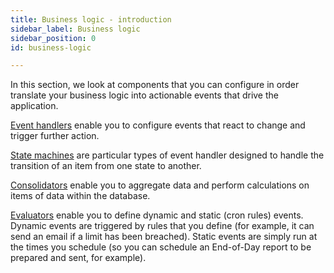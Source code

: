 ```yaml
---
title: Business logic - introduction
sidebar_label: Business logic
sidebar_position: 0
id: business-logic

---
```


In this section, we look at components that you can configure in order translate your business logic into actionable events that drive the application.

[Event handlers](/creating-applications/defining-your-application/business-logic/event-handlers/configure/) enable you to configure events that react to change and trigger further action.

[State machines](/creating-applications/defining-your-application/business-logic/state-machines/define/) are particular types of event handler designed to handle the transition of an item from one state to another.

[Consolidators](/creating-applications/defining-your-application/business-logic/consolidators/configure/) enable you to aggregate data and perform calculations on items of data within the database.

[Evaluators](/creating-applications/defining-your-application/business-logic/evaluators/configure/) enable you to define dynamic and static (cron rules) events. Dynamic events are triggered by rules that you define (for example, it can send an email if a limit has been breached). Static events are simply run at the times you schedule (so you can schedule an End-of-Day report to be prepared and sent, for example).




